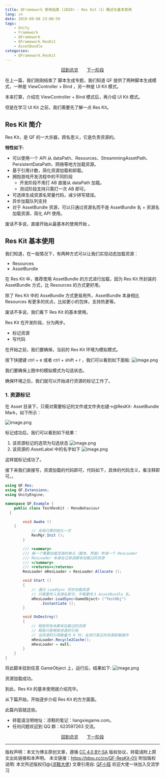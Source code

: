 ```yaml
---
title: QFramework 使用指南 (2020) - Res Kit（1）概述与基本使用
lang: cn
date: 2019-09-08 23:00:59
tags:
    - Unity
    - Framework
    - QFramework
    - QFramework.ResKit
    - AssetBundle
categories:
    - QFramework.ResKit
---
```



<center>
<a href="https://tdou.cc/cn/QFramework-guide/">回到总览</a> &nbsp;&nbsp;&nbsp;&nbsp;&nbsp;
<a href="https://tdou.cc/cn/QF-ResKit-02/">下一阶段</a>
</center>


在上一篇，我们刚刚结束了 脚本生成专题，我们知道 QF 提供了两种脚本生成模式，一种是 ViewController + Bind ，另一种是 UI Kit 模式。

本来打算，介绍完 ViewController + Bind 模式后，再介绍 UI Kit 模式。

但是在学习 UI Kit 之前，我们需要先了解一点 Res Kit。

## Res Kit 简介
Res Kit，是 QF 的一大杀器，顾名思义，它是负责资源的。

**特性如下:**
* 可以使用一个 API 从  dataPath、Resources、StreammingAssetPath、PersistentDataPath、网络等地方加载资源。
* 基于引用计数，简化资源加载和卸载。
* 拥抱游戏开发流程中的不同阶段
  * 开发阶段不用打 AB 直接从 dataPath 加载。
  * 测试阶段支持只需打一次 AB 即可。
* 可选择生成资源名常量代码，减少拼写错误。
* 异步加载队列支持
* 对于 AssetBundle 资源，可以只通过资源名而不是 AssetBundle 名 + 资源名 加载资源，简化 API 使用。

废话不多说，直接开始从最基本的使用开始 。

## Res Kit 基本使用
我们知道，在一般情况下，有两种方式可以让我们实现动态加载资源：
* Resources
* AssetBundle

在 Res Kit 中，推荐使用 AssetBundle 的方式进行加载，因为 Res Kit 所封装的 AssetBundle 方式，比 Resources 的方式更好用。

除了 Res Kit 中的 AsseBundle 方式更易用外，AssetBundle 本身相比 Resources 有更多的优点，比如更小的包体，支持热更等。

废话不多说，我们看下 Res Kit 的基本使用。

Res Kit 在开发阶段，分为两步。
* 标记资源
* 写代码

在开始之前，我们要确保，当前的 Res Kit 环境为模拟模式。

按下快捷键 ctrl + e 或者 ctrl + shift + r ，我们可以看到如下面板:
![image.png](http://file.liangxiegame.com/c4069b5b-3752-4c4c-91e7-8e1f2272dbfc.png) 

我们要确保上图中的模拟模式为勾选状态。

确保环境之后，我们就可以开始进行资源的标记工作了。

### 1. 资源标记
在 Asset 目录下，只需对需要标记的文件或文件夹右键->@ResKit- AssetBundle Mark，如下所示：

![image.png](http://file.liangxiegame.com/164d9bc4-ab17-486f-bcb3-cac86f5ea3d7.png) 

标记成功后，我们可以看到如下结果：

1. 该资源标记的选项为勾选状态
![image.png](http://file.liangxiegame.com/09d198ad-6e77-4311-abb5-d684783052ff.png) 
2. 该资源的 AssetLabel 中的名字如下
 ![image.png](http://file.liangxiegame.com/ed48b734-46ca-464a-9f4b-e64d357e985d.png) 

这样就标记成功了。

接下来我们直接写，资源加载的代码即可，代码如下，具体的代码含义，看注释即可。。

``` csharp
using QF.Res;
using QF.Extensions;
using UnityEngine;

namespace QF.Example {
	public class TestResKit : MonoBehaviour 
  {

		void Awake () 
    {
			// 全局只需初始化一次
			ResMgr.Init ();
		}

		/// <summary>
		/// 每一个需要加载资源的单元（脚本、界面）申请一个 ResLoader
		/// ResLoader 本身会记录该脚本加载过的资源
		/// </summary>
		/// <returns></returns>
		ResLoader mResLoader = ResLoader.Allocate ();

		void Start () 
		{
			// 通过 LoadSync 同步加载资源
			// 只需要传入资源名即可，不需要传入 AssetBundle 名。
			mResLoader.LoadSync<GameObject> ("TestObj")
				.Instantiate ();
		}

		void OnDestroy()
		{
			// 释放所有本脚本加载过的资源
			// 释放只是释放资源的引用
			// 当资源的引用数量为 0 时，会进行真正的资源卸载操作
			mResLoader.Recycle2Cache();
			mResLoader = null;
		}
	}
}
```

将此脚本挂到任意 GameObject 上，运行后，结果如下:
![image.png](http://file.liangxiegame.com/cd813baf-0655-4a5a-8078-84b670cd102b.png) 

资源加载成功。

到此，Res Kit 的基本使用就介绍完毕。

从下篇开始，开始逐步介绍 Res Kit 的方方面面。

此篇内容就这些。

* 转载请注明地址：凉鞋的笔记：liangxiegame.com。
* 任何问题欢迎到 QQ 群：623597263 交流。


<center>
<a href="https://tdou.cc/cn/QFramework-guide/">回到总览</a> &nbsp;&nbsp;&nbsp;&nbsp;&nbsp;
<a href="https://tdou.cc/cn/QF-ResKit-02/">下一阶段</a>
</center>


--- 

版权声明：本文为博主原创文章，遵循 [CC 4.0 BY-SA](http://creativecommons.org/licenses/by-sa/4.0/) 版权协议，转载请附上原文出处链接和本声明。
本文链接：https://tdou.cc/cn/QF-ResKit-01/
附加版权说明: 本文所述版权归@{[凉鞋大佬](https://github.com/liangxiegame)}
文章引用自: [QF小班](http://master.liangxiegame.com/master/intro) 欢迎大佬一块加入交流学习